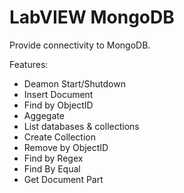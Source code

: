 # LabVIEW MongoDB
Provide connectivity to MongoDB. 

Features:
 - Deamon Start/Shutdown
 - Insert Document
 - Find by ObjectID
 - Aggegate
 - List databases & collections
 - Create Collection
 - Remove by ObjectID
 - Find by Regex
 - Find By Equal
 - Get Document Part